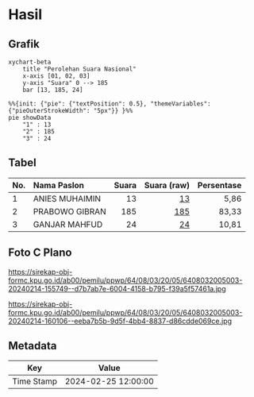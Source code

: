 # Hasil

## Grafik

```mermaid
xychart-beta
    title "Perolehan Suara Nasional"
    x-axis [01, 02, 03]
    y-axis "Suara" 0 --> 185
    bar [13, 185, 24]
```

```mermaid
%%{init: {"pie": {"textPosition": 0.5}, "themeVariables": {"pieOuterStrokeWidth": "5px"}} }%%
pie showData
    "1" : 13
    "2" : 185
    "3" : 24
```

## Tabel

| No. | Nama Paslon    | Suara | Suara (raw) | Persentase |
|:--- |:-------------- | -----:| -----------:| ----------:|
| 1   | ANIES MUHAIMIN | 13    | [13][p-1]   | 5,86       |
| 2   | PRABOWO GIBRAN | 185   | [185][p-2]  | 83,33      |
| 3   | GANJAR MAHFUD  | 24    | [24][p-3]   | 10,81      |


[p-1]: https://github.com/gigit-pemilu/pemilu-2024/blob/main/pilpres/hitung-suara/sub/64-kalimantan-timur/sub/08-kutai-timur/sub/03-muara-bengkal/sub/2005-benua-baru/sub/003-tps/sub/paslon-1.txt
[p-2]: https://github.com/gigit-pemilu/pemilu-2024/blob/main/pilpres/hitung-suara/sub/64-kalimantan-timur/sub/08-kutai-timur/sub/03-muara-bengkal/sub/2005-benua-baru/sub/003-tps/sub/paslon-2.txt
[p-3]: https://github.com/gigit-pemilu/pemilu-2024/blob/main/pilpres/hitung-suara/sub/64-kalimantan-timur/sub/08-kutai-timur/sub/03-muara-bengkal/sub/2005-benua-baru/sub/003-tps/sub/paslon-3.txt

## Foto C Plano

https://sirekap-obj-formc.kpu.go.id/ab00/pemilu/ppwp/64/08/03/20/05/6408032005003-20240214-155749--d7b7ab7e-6004-4158-b795-f39a5f57461a.jpg

https://sirekap-obj-formc.kpu.go.id/ab00/pemilu/ppwp/64/08/03/20/05/6408032005003-20240214-160106--eeba7b5b-9d5f-4bb4-8837-d86cdde069ce.jpg


## Metadata

| Key        | Value               |
| ---------- | ------------------- |
| Time Stamp | 2024-02-25 12:00:00 |



